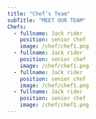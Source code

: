 ```yaml
---
title: "Chef’s Team"
subTitle: "MEET OUR TEAM"
Chefs:
  - fullname: Jack rider
    position: senior chef
    image: /chef/chef1.png
  - fullname: Jack rider
    position: senior chef
    image: /chef/chef1.png
  - fullname: Jack rider
    position: senior chef
    image: /chef/chef1.png
  - fullname: Jack rider
    position: senior chef
    image: /chef/chef1.png
---
```

